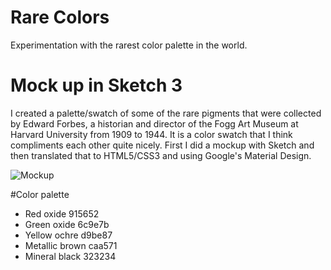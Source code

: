 # Rare Colors
Experimentation with the rarest color palette in the world.

# Mock up in Sketch 3
I created a palette/swatch of some of the rare pigments that were collected by Edward Forbes, a historian and director of the Fogg Art Museum at Harvard University from 1909 to 1944. It is a color swatch that I think compliments each other quite nicely. First I did a mockup with Sketch and then translated that to HTML5/CSS3 and using Google's Material Design.

![Mockup](https://cloud.githubusercontent.com/assets/12878793/15624230/e37c1c3c-2436-11e6-85d5-8b83864cae12.png)

#Color palette
- Red oxide 915652
- Green oxide 6c9e7b
- Yellow ochre d9be87
- Metallic brown caa571
- Mineral black 323234
